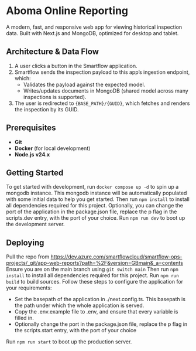 # Aboma Online Reporting

A modern, fast, and responsive web app for viewing historical inspection data. Built with Next.js and MongoDB, optimized for desktop and tablet.

## Architecture & Data Flow

1. A user clicks a button in the Smartflow application.
2. Smartflow sends the inspection payload to this app’s ingestion endpoint, which:
   - Validates the payload against the expected model.
   - Writes/updates documents in MongoDB (shared model across many inspections is supported).
3. The user is redirected to `{BASE_PATH}/{GUID}`, which fetches and renders the inspection by its GUID.

## Prerequisites

- **Git**
- **Docker** (for local development)
- **Node.js** **v24.x**

## Getting Started

To get started with development, run `docker compose up -d` to spin up a mongodb instance.
This mongodb instance will be automatically populated with some initial data to help you get started.
Then run `npm install` to install all dependencies required for this project.
Optionally, you can change the port of the application in the package.json file, replace the p flag in the scripts.dev entry, with the port of your choice.
Run `npm run dev` to boot up the development server.

## Deploying

Pull the repo from https://dev.azure.com/smartflowcloud/smartflow-ops-projects/_git/app-web-reports?path=%2F&version=GBmain&_a=contents
Ensure you are on the main branch using `git switch main`
Then run `npm install` to install all dependencies required for this project.
Run `npm run build` to build sources.
Follow these steps to configure the application for your requirements:

- Set the basepath of the application in ./next.config.ts. This basepath is the path under which the whole application is served.
- Copy the .env.example file to .env, and ensure that every variable is filled in.
- Optionally change the port in the package.json file, replace the p flag in the scripts.start entry, with the port of your choice

Run `npm run start` to boot up the production server.
